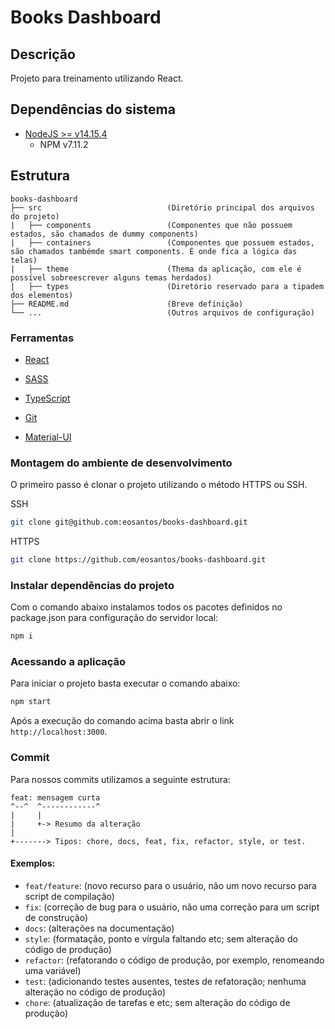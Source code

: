 # Books Dashboard

## Descrição

Projeto para treinamento utilizando React.

## Dependências do sistema

- [NodeJS >= v14.15.4](https://nodejs.org/en/download/)
  - NPM v7.11.2

## Estrutura

    books-dashboard
    ├── src                            (Diretório principal dos arquivos do projeto)
    |   ├── components                 (Componentes que não possuem estados, são chamados de dummy components)
    |   ├── containers                 (Componentes que possuem estados, são chamados tambémde smart components. É onde fica a lógica das telas)
    |   ├── theme                      (Thema da aplicação, com ele é possível sobreescrever alguns temas herdados)
    |   ├── types                      (Diretório reservado para a tipadem dos elementos)
    ├── README.md                      (Breve definição)
    └── ...                            (Outros arquivos de configuração)

### Ferramentas

- [React](https://pt-br.reactjs.org/docs/getting-started.html)

- [SASS](https://sass-lang.com/)

- [TypeScript](https://www.typescriptlang.org/)

- [Git](https://git-scm.com/doc)

- [Material-UI](https://material-ui.com/getting-started/installation/)

### Montagem do ambiente de desenvolvimento

O primeiro passo é clonar o projeto utilizando o método HTTPS ou SSH.

SSH

```sh
git clone git@github.com:eosantos/books-dashboard.git
```

HTTPS

```sh
git clone https://github.com/eosantos/books-dashboard.git
```

### Instalar dependências do projeto

Com o comando abaixo instalamos todos os pacotes definidos no package.json para configuração do servidor local:

```sh
npm i
```

### Acessando a aplicação

Para iniciar o projeto basta executar o comando abaixo:

```sh
npm start
```

Após a execução do comando acima basta abrir o link `http://localhost:3000`.

### Commit

Para nossos commits utilizamos a seguinte estrutura:

```
feat: mensagem curta
^--^  ^------------^
|     |
|     +-> Resumo da alteração
|
+-------> Tipos: chore, docs, feat, fix, refactor, style, or test.
```

#### Exemplos:

- `feat/feature`: (novo recurso para o usuário, não um novo recurso para script de compilação)
- `fix`: (correção de bug para o usuário, não uma correção para um script de construção)
- `docs`: (alterações na documentação)
- `style`: (formatação, ponto e vírgula faltando etc; sem alteração do código de produção)
- `refactor`: (refatorando o código de produção, por exemplo, renomeando uma variável)
- `test`: (adicionando testes ausentes, testes de refatoração; nenhuma alteração no código de produção)
- `chore`: (atualização de tarefas e etc; sem alteração do código de produção)
